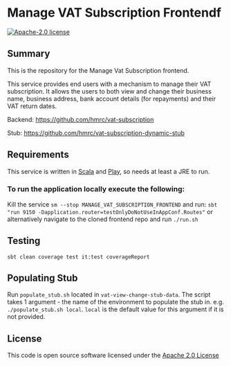 # Manage VAT Subscription Frontendf

[![Apache-2.0 license](http://img.shields.io/badge/license-Apache-brightgreen.svg)](http://www.apache.org/licenses/LICENSE-2.0.html)

## Summary
This is the repository for the Manage Vat Subscription frontend.

This service provides end users with a mechanism to manage their VAT subscription.
It allows the users to both view and change their business name, business address, bank account details (for repayments) and their VAT return dates.

Backend: https://github.com/hmrc/vat-subscription

Stub: https://github.com/hmrc/vat-subscription-dynamic-stub

## Requirements

This service is written in [Scala](http://www.scala-lang.org/) and [Play](http://playframework.com/), so needs at least a JRE to run.

### To run the application locally execute the following:
Kill the service ```sm --stop MANAGE_VAT_SUBSCRIPTION_FRONTEND``` and run:
`sbt "run 9150 -Dapplication.router=testOnlyDoNotUseInAppConf.Routes"`
or alternatively navigate to the cloned frontend repo and run `./run.sh`

## Testing
`sbt clean coverage test it:test coverageReport`

## Populating Stub
Run `populate_stub.sh` located in `vat-view-change-stub-data`. The script takes 1 argument - the name of the environment to populate the stub in. e.g. `./populate_stub.sh local`.
`local` is the default value for this argument if it is not provided.

## License 

This code is open source software licensed under the [Apache 2.0 License]("http://www.apache.org/licenses/LICENSE-2.0.html")
